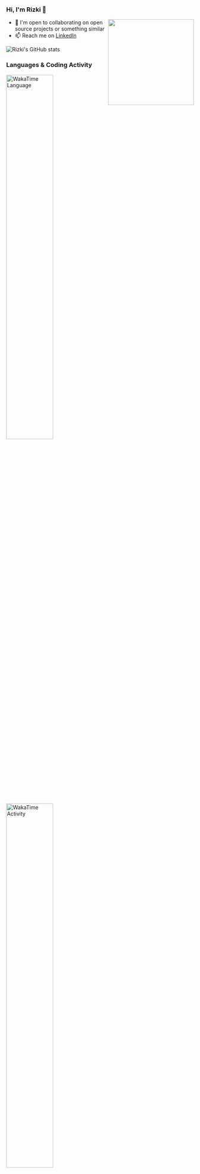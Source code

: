 ### Hi, I'm Rizki 👋

<img align='right' src="https://media1.giphy.com/media/f6hnhHkks8bk4jwjh3/giphy.gif" width="230">

<!-- - 🔭 I’m currently looking for a job -->
<!-- - 🌱 I’m currently join bootcamp at binar academy for Full Stack Web Development Program -->
- 👯 I'm open to collaborating on open source projects or something similar
- 📫 Reach me on [LinkedIn](https://www.linkedin.com/in/emrizki/)

<!-- <img src="https://www.codewars.com/users/emrizki/badges/small" width="400"> -->

![Rizki's GitHub stats](https://github-readme-stats.vercel.app/api?username=emrizki&show_icons=true&theme=dark)

### Languages & Coding Activity

<a href="https://wakatime.com/@923b2fa8-14f8-47e0-8b7a-54d94f1cb4aa"><img alt="WakaTime Language" src="https://wakatime.com/share/@923b2fa8-14f8-47e0-8b7a-54d94f1cb4aa/1275a3db-9378-4a5b-8222-805e1c5535b5.svg" aligh="center" width="50%"/></a><a href="https://wakatime.com/@923b2fa8-14f8-47e0-8b7a-54d94f1cb4aa"><img alt="WakaTime Activity" src="https://wakatime.com/share/@923b2fa8-14f8-47e0-8b7a-54d94f1cb4aa/e690d227-e7db-4fbc-8ec9-89646f15071f.svg" aligh="center" width="50%"/></a>

<!--START_SECTION:waka-->
![Profile Views](http://img.shields.io/badge/Profile%20Views-14-blue)

📊 **This Week I Spent My Time On** 

```text
💬 Programming Languages: 
JavaScript               1 hr 37 mins        ████████████████░░░░░░░░░   65.87% 
EJS                      29 mins             █████░░░░░░░░░░░░░░░░░░░░   20.22% 
JSON                     7 mins              █░░░░░░░░░░░░░░░░░░░░░░░░   5.38% 
HTML                     7 mins              █░░░░░░░░░░░░░░░░░░░░░░░░   5.26% 
Git Config               2 mins              ░░░░░░░░░░░░░░░░░░░░░░░░░   1.77%

🔥 Editors: 
VS Code                  2 hrs 28 mins       █████████████████████████   100.0%

💻 Operating System: 
Linux                    2 hrs 28 mins       █████████████████████████   100.0%

```


 Last Updated on 30/09/2021
<!--END_SECTION:waka-->
<!--
**emrizki/emrizki** is a ✨ _special_ ✨ repository because its `README.md` (this file) appears on your GitHub profile.

Here are some ideas to get you started:

- 🔭 I’m currently working on ...
- 🌱 I’m currently learning ...
- 👯 I’m looking to collaborate on ...
- 🤔 I’m looking for help with ...
- 💬 Ask me about ...
- 📫 How to reach me: ...
- 😄 Pronouns: ...
- ⚡ Fun fact: ...
-->
